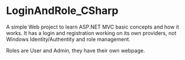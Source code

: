 # LoginAndRole_CSharp

A simple Web project to learn ASP.NET MVC basic concepts and how it works.
It has a login and registration working on its own providers, not Windows Identity/Authentity and role management.

Roles are User and Admin, they have their own webpage.

